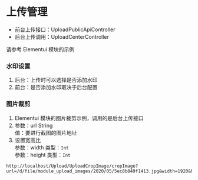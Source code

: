 # 上传管理

- 前台上传接口：UploadPublicApiController
- 后台上传调用：UploadCenterController

请参考 Elementui 模块的示例

### 水印设置

1. 后台：上传时可以选择是否添加水印
2. 前台：是否添加水印取决于后台配置

### 图片裁剪

1. Elementui 模块的图片裁剪示例，调用的是后台上传接口
2. 参数：url  String  
   值：要进行截图的图片地址
3. 设置宽高比  
    参数：width   类型：`Int`  
    参数：height  类型：`Int`

```
http://localhost/Upload/UploadCropImage/cropImage?url=/d/file/module_upload_images/2020/05/5ec8b849f1413.jpg&width=1920&height=1080
```